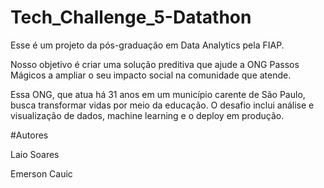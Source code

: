 # Tech_Challenge_5-Datathon
Esse é um projeto da pós-graduação em Data Analytics pela FIAP.

Nosso objetivo é criar uma solução preditiva que ajude a ONG Passos Mágicos a ampliar o seu impacto social na comunidade que atende.

Essa ONG, que atua há 31 anos em um município carente de São Paulo, busca transformar vidas por meio da educação. O desafio inclui análise e visualização de dados, machine learning e o deploy em produção.

#Autores

Laio Soares

Emerson Cauic
